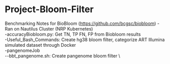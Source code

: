 # Project-Bloom-Filter
Benchmarking Notes for BioBloom (https://github.com/bcgsc/biobloom) - Ran on Nautilus Cluster (NRP Kubernetes) \
-accuracyBiobloom.py: Get TN, TP FN, FP from Biobloom results \
-Useful_Bash_Commands: Create hg38 bloom filter, categorize ART Illumina simulated dataset through Docker \
-pangenomeJob \
--bbt_pangenome.sh: Create pangenome bloom filter \
